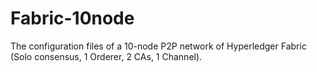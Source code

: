 # Fabric-10node
The configuration files of a 10-node P2P network of Hyperledger Fabric (Solo consensus, 1 Orderer, 2 CAs, 1 Channel).

